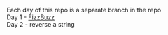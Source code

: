Each day of this repo is a separate branch in the repo \
Day 1 - [FizzBuzz](https://github.com/lwfletch/100_days_of_python/tree/day1_fizzbuzz) \
Day 2 - reverse a string